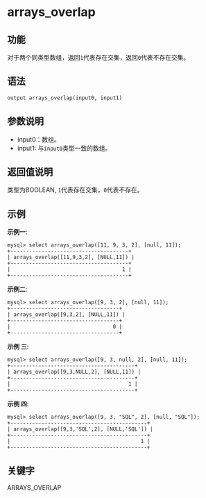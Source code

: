 # arrays_overlap

## 功能

对于两个同类型数组，返回`1`代表存在交集，返回`0`代表不存在交集。

## 语法

```Haskell
output arrays_overlap(input0, input1)
```

## 参数说明

* input0：数组。
* input1: 与`input0`类型一致的数组。

## 返回值说明

类型为BOOLEAN, `1`代表存在交集，`0`代表不存在。

## 示例

**示例一**:

```plain text
mysql> select arrays_overlap([11, 9, 3, 2], [null, 11]);
+--------------------------------------+
| arrays_overlap([11,9,3,2], [NULL,11]) |
+--------------------------------------+
|                                    1 |
+--------------------------------------+
```

**示例二**:

```plain text
mysql> select arrays_overlap([9, 3, 2], [null, 11]);
+-----------------------------------+
| arrays_overlap([9,3,2], [NULL,11]) |
+-----------------------------------+
|                                 0 |
+-----------------------------------+
```

**示例 三**:

```plain text
mysql> select arrays_overlap([9, 3, null, 2], [null, 11]);
+----------------------------------------+
| arrays_overlap([9,3,NULL,2], [NULL,11]) |
+----------------------------------------+
|                                      1 |
+----------------------------------------+
```

**示例 四**:

```plain text
mysql> select arrays_overlap([9, 3, "SQL", 2], [null, "SQL"]);
+--------------------------------------------+
| arrays_overlap([9,3,'SQL',2], [NULL,'SQL']) |
+--------------------------------------------+
|                                          1 |
+--------------------------------------------+
```

## 关键字

ARRAYS_OVERLAP
